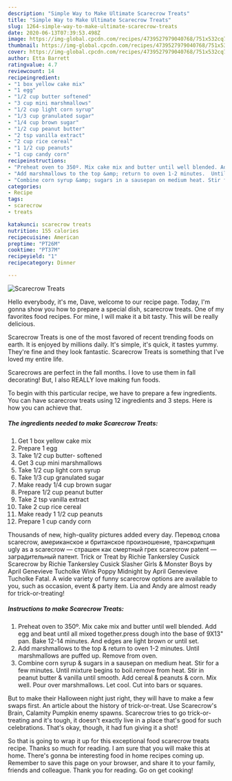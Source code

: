 ```yaml
---
description: "Simple Way to Make Ultimate Scarecrow Treats"
title: "Simple Way to Make Ultimate Scarecrow Treats"
slug: 1264-simple-way-to-make-ultimate-scarecrow-treats
date: 2020-06-13T07:39:53.498Z
image: https://img-global.cpcdn.com/recipes/4739527979040768/751x532cq70/scarecrow-treats-recipe-main-photo.jpg
thumbnail: https://img-global.cpcdn.com/recipes/4739527979040768/751x532cq70/scarecrow-treats-recipe-main-photo.jpg
cover: https://img-global.cpcdn.com/recipes/4739527979040768/751x532cq70/scarecrow-treats-recipe-main-photo.jpg
author: Etta Barrett
ratingvalue: 4.7
reviewcount: 14
recipeingredient:
- "1 box yellow cake mix"
- "1 egg"
- "1/2 cup butter softened"
- "3 cup mini marshmallows"
- "1/2 cup light corn syrup"
- "1/3 cup granulated sugar"
- "1/4 cup brown sugar"
- "1/2 cup peanut butter"
- "2 tsp vanilla extract"
- "2 cup rice cereal"
- "1 1/2 cup peanuts"
- "1 cup candy corn"
recipeinstructions:
- "Preheat oven to 350º. Mix cake mix and butter until well blended. Add egg and beat until all mixed together.press dough into the base of 9X13&#34; pan. Bake 12-14 minutes. And edges are light brown or until set."
- "Add marshmallows to the top &amp; return to oven 1-2 minutes.  Until marshmallows are puffed up. Remove from oven."
- "Combine corn syrup &amp; sugars in a sausepan on medium heat. Stir for a few minutes. Until mixture begins to boil.remove from heat. Stir in peanut butter &amp; vanilla until smooth.  Add cereal &amp; peanuts  &amp; corn. Mix well. Pour over marshmallows.  Let cool. Cut into bars or squares."
categories:
- Recipe
tags:
- scarecrow
- treats

katakunci: scarecrow treats 
nutrition: 155 calories
recipecuisine: American
preptime: "PT26M"
cooktime: "PT37M"
recipeyield: "1"
recipecategory: Dinner

---
```



![Scarecrow Treats](https://img-global.cpcdn.com/recipes/4739527979040768/751x532cq70/scarecrow-treats-recipe-main-photo.jpg)

Hello everybody, it's me, Dave, welcome to our recipe page. Today, I'm gonna show you how to prepare a special dish, scarecrow treats. One of my favorites food recipes. For mine, I will make it a bit tasty. This will be really delicious.

Scarecrow Treats is one of the most favored of recent trending foods on earth. It is enjoyed by millions daily. It's simple, it's quick, it tastes yummy. They're fine and they look fantastic. Scarecrow Treats is something that I've loved my entire life.

Scarecrows are perfect in the fall months. I love to use them in fall decorating! But, I also REALLY love making fun foods.


To begin with this particular recipe, we have to prepare a few ingredients. You can have scarecrow treats using 12 ingredients and 3 steps. Here is how you can achieve that.

<!--inarticleads1-->

##### The ingredients needed to make Scarecrow Treats:

1. Get 1 box yellow cake mix
1. Prepare 1 egg
1. Take 1/2 cup butter- softened
1. Get 3 cup mini marshmallows
1. Take 1/2 cup light corn syrup
1. Take 1/3 cup granulated sugar
1. Make ready 1/4 cup brown sugar
1. Prepare 1/2 cup peanut butter
1. Take 2 tsp vanilla extract
1. Take 2 cup rice cereal
1. Make ready 1 1/2 cup peanuts
1. Prepare 1 cup candy corn


Thousands of new, high-quality pictures added every day. Перевод слова scarecrow, американское и британское произношение, транскрипция ugly as a scarecrow — страшен как смертный грех scarecrow patent — заградительный патент. Trick or Treat by Richie Tankersley Cusick Scarecrow by Richie Tankersley Cusick Slasher Girls &amp; Monster Boys by April Genevieve Tucholke Wink Poppy Midnight by April Genevieve Tucholke Fatal. A wide variety of funny scarecrow options are available to you, such as occasion, event &amp; party item. Lia and Andy are almost ready for trick-or-treating! 

<!--inarticleads2-->

##### Instructions to make Scarecrow Treats:

1. Preheat oven to 350º. Mix cake mix and butter until well blended. Add egg and beat until all mixed together.press dough into the base of 9X13&#34; pan. Bake 12-14 minutes. And edges are light brown or until set.
1. Add marshmallows to the top &amp; return to oven 1-2 minutes.  Until marshmallows are puffed up. Remove from oven.
1. Combine corn syrup &amp; sugars in a sausepan on medium heat. Stir for a few minutes. Until mixture begins to boil.remove from heat. Stir in peanut butter &amp; vanilla until smooth.  Add cereal &amp; peanuts  &amp; corn. Mix well. Pour over marshmallows.  Let cool. Cut into bars or squares.


But to make their Halloween night just right, they will have to make a few swaps first. An article about the history of trick-or-treat. Use Scarecrow&#39;s Brain, Calamity Pumpkin enemy spawns. Scarecrow tries to go trick-or-treating and it&#39;s tough, it doesn&#39;t exactly live in a place that&#39;s good for such celebrations. That&#39;s okay, though, it had fun giving it a shot! 

So that is going to wrap it up for this exceptional food scarecrow treats recipe. Thanks so much for reading. I am sure that you will make this at home. There's gonna be interesting food in home recipes coming up. Remember to save this page on your browser, and share it to your family, friends and colleague. Thank you for reading. Go on get cooking!
